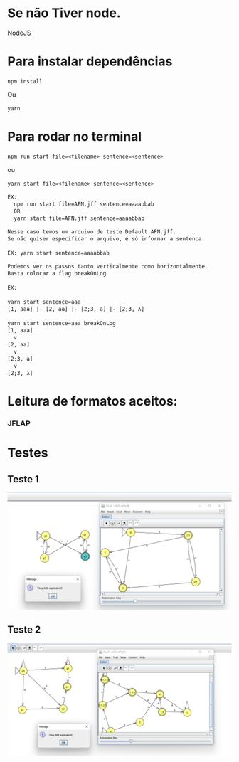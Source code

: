 # Se não Tiver node.

[NodeJS](https://nodejs.org/en/download/)

# Para instalar dependências

```
npm install
```

Ou

```
yarn
```

# Para rodar no terminal

```
npm run start file=<filename> sentence=<sentence>
```

ou

```
yarn start file=<filename> sentence=<sentence>
```

```
EX:
  npm run start file=AFN.jff sentence=aaaabbab
  OR
  yarn start file=AFN.jff sentence=aaaabbab
```

```
Nesse caso temos um arquivo de teste Default AFN.jff.
Se não quiser especificar o arquivo, é só informar a sentenca.

EX: yarn start sentence=aaaabbab
```

```
Podemos ver os passos tanto verticalmente como horizontalmente.
Basta colocar a flag breakOnLog

EX:

yarn start sentence=aaa
[1, aaa] |- [2, aa] |- [2;3, a] |- [2;3, λ]

yarn start sentence=aaa breakOnLog
[1, aaa]
  v
[2, aa]
  v
[2;3, a]
  v
[2;3, λ]
```

# Leitura de formatos aceitos:

### JFLAP

# Testes

## Teste 1

![test](./api/Testes/Teste1.png)

## Teste 2

![test](./api/Testes/Teste2.png)
